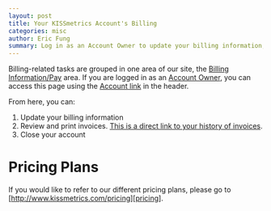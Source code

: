 ```yaml
---
layout: post
title: Your KISSmetrics Account's Billing
categories: misc
author: Eric Fung
summary: Log in as an Account Owner to update your billing information, review and print invoices, or close your account.
---
```


Billing-related tasks are grouped in one area of our site, the [Billing Information/Pay][pay] area. If you are logged in as an [Account Owner][perms], you can access this page using the [Account link][account] in the header.

From here, you can:

1. Update your billing information
2. Review and print invoices. [This is a direct link to your history of invoices][history].
3. Close your account

# Pricing Plans

If you would like to refer to our different pricing plans, please go to [http://www.kissmetrics.com/pricing][pricing].

[perms]: /how-tos/team-permissions#owner
[account]: https://app.kissmetrics.com/account
[pay]: https://app.kissmetrics.com/pay
[history]: https://app.kissmetrics.com/pay.history
[pricing]: http://www.kissmetrics.com/pricing